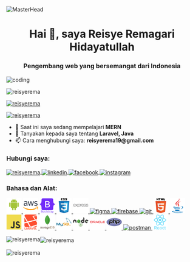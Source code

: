 <!-- Gambar Header -->
![MasterHead](https://www.digitalsolutionservices.com/img/services/web%20development.gif)

<!-- Judul dan Deskripsi Singkat -->
<h1 align="center">Hai 👋, saya Reisye Remagari Hidayatullah</h1>
<h3 align="center">Pengembang web yang bersemangat dari Indonesia</h3>

<!-- Gambar animasi coding -->
<img align="center" alt="coding" width="400" src="https://media4.giphy.com/media/v1.Y2lkPTc5MGI3NjExbm0xMzJwams1aDA2cDRtemt2ZHRwdWc2bnQ3eHNyOXFjOW0xb3pleiZlcD12MV9pbnRlcm5hbF9naWZfYnlfaWQmY3Q9Zw/2IudUHdI075HL02Pkk/giphy.webp">

<!-- Jumlah tampilan profil -->
<p align="left">
  <img src="https://komarev.com/ghpvc/?username=reisyerema&label=Profile%20views&color=0e75b6&style=flat" alt="reisyerema" />
</p>

<!-- Github Trophies -->
<p align="left">
  <a href="https://github.com/ryo-ma/github-profile-trophy">
    <img src="https://github-profile-trophy.vercel.app/?username=reisyerema" alt="reisyerema" />
  </a>
</p>

<!-- Ikon Twitter -->
<p align="left">
  <a href="https://twitter.com/reisyerema" target="_blank">
    <img src="https://img.shields.io/twitter/follow/reisyerema?logo=twitter&style=for-the-badge" alt="reisyerema" />
  </a>
</p>

<!-- Tentang Saya -->
<ul>
  <li>🌱 Saat ini saya sedang mempelajari <strong>MERN</strong></li>
  <li>💬 Tanyakan kepada saya tentang <strong>Laravel, Java</strong></li>
  <li>📫 Cara menghubungi saya: <strong>reisyerema19@gmail.com</strong></li>
</ul>

<!-- Media Sosial -->
<h3 align="left">Hubungi saya:</h3>
<p align="left">
  <a href="https://twitter.com/reisyerema" target="_blank">
    <img align="center" src="https://raw.githubusercontent.com/rahuldkjain/github-profile-readme-generator/master/src/images/icons/Social/twitter.svg" alt="reisyerema" height="30" width="40" />
  </a>
  <a href="https://linkedin.com/id/www.linkedin.com/id/reisye-rema-2ba25b307" target="_blank">
    <img align="center" src="https://raw.githubusercontent.com/rahuldkjain/github-profile-readme-generator/master/src/images/icons/Social/linked-in-alt.svg" alt="linkedin" height="30" width="40" />
  </a>
  <a href="https://fb.com/reisyerh" target="_blank">
    <img align="center" src="https://raw.githubusercontent.com/rahuldkjain/github-profile-readme-generator/master/src/images/icons/Social/facebook.svg" alt="facebook" height="30" width="40" />
  </a>
  <a href="https://instagram.com/rerehii19_" target="_blank">
    <img align="center" src="https://raw.githubusercontent.com/rahuldkjain/github-profile-readme-generator/master/src/images/icons/Social/instagram.svg" alt="instagram" height="30" width="40" />
  </a>
</p>

<!-- Bahasa Pemrograman dan Tools -->
<h3 align="left">Bahasa dan Alat:</h3>
<p align="left">
  <a href="https://developer.android.com" target="_blank" rel="noopener noreferrer">
    <img src="https://raw.githubusercontent.com/devicons/devicon/master/icons/android/android-original-wordmark.svg" alt="android" width="40" height="40"/>
  </a>
  <a href="https://aws.amazon.com" target="_blank" rel="noopener noreferrer">
    <img src="https://raw.githubusercontent.com/devicons/devicon/master/icons/amazonwebservices/amazonwebservices-original-wordmark.svg" alt="aws" width="40" height="40"/>
  </a>
  <a href="https://getbootstrap.com" target="_blank" rel="noopener noreferrer">
    <img src="https://raw.githubusercontent.com/devicons/devicon/master/icons/bootstrap/bootstrap-plain-wordmark.svg" alt="bootstrap" width="40" height="40"/>
  </a>
  <a href="https://www.w3schools.com/css/" target="_blank" rel="noopener noreferrer">
    <img src="https://raw.githubusercontent.com/devicons/devicon/master/icons/css3/css3-original-wordmark.svg" alt="css3" width="40" height="40"/>
  </a>
  <a href="https://expressjs.com" target="_blank" rel="noopener noreferrer">
    <img src="https://raw.githubusercontent.com/devicons/devicon/master/icons/express/express-original-wordmark.svg" alt="express" width="40" height="40"/>
  </a>
  <a href="https://www.figma.com/" target="_blank" rel="noopener noreferrer">
    <img src="https://www.vectorlogo.zone/logos/figma/figma-icon.svg" alt="figma" width="40" height="40"/>
  </a>
  <a href="https://firebase.google.com/" target="_blank" rel="noopener noreferrer">
    <img src="https://www.vectorlogo.zone/logos/firebase/firebase-icon.svg" alt="firebase" width="40" height="40"/>
  </a>
  <a href="https://git-scm.com/" target="_blank" rel="noopener noreferrer">
    <img src="https://www.vectorlogo.zone/logos/git-scm/git-scm-icon.svg" alt="git" width="40" height="40"/>
  </a>
  <a href="https://www.w3.org/html/" target="_blank" rel="noopener noreferrer">
    <img src="https://raw.githubusercontent.com/devicons/devicon/master/icons/html5/html5-original-wordmark.svg" alt="html5" width="40" height="40"/>
  </a>
  <a href="https://www.java.com" target="_blank" rel="noopener noreferrer">
    <img src="https://raw.githubusercontent.com/devicons/devicon/master/icons/java/java-original.svg" alt="java" width="40" height="40"/>
  </a>
  <a href="https://developer.mozilla.org/en-US/docs/Web/JavaScript" target="_blank" rel="noopener noreferrer">
    <img src="https://raw.githubusercontent.com/devicons/devicon/master/icons/javascript/javascript-original.svg" alt="javascript" width="40" height="40"/>
  </a>
  <a href="https://laravel.com/" target="_blank" rel="noopener noreferrer">
    <img src="https://raw.githubusercontent.com/devicons/devicon/master/icons/laravel/laravel-plain-wordmark.svg" alt="laravel" width="40" height="40"/>
  </a>
  <a href="https://www.mongodb.com/" target="_blank" rel="noopener noreferrer">
    <img src="https://raw.githubusercontent.com/devicons/devicon/master/icons/mongodb/mongodb-original-wordmark.svg" alt="mongodb" width="40" height="40"/>
  </a>
  <a href="https://www.mysql.com/" target="_blank" rel="noopener noreferrer">
    <img src="https://raw.githubusercontent.com/devicons/devicon/master/icons/mysql/mysql-original-wordmark.svg" alt="mysql" width="40" height="40"/>
  </a>
  <a href="https://nodejs.org" target="_blank" rel="noopener noreferrer">
    <img src="https://raw.githubusercontent.com/devicons/devicon/master/icons/nodejs/nodejs-original-wordmark.svg" alt="nodejs" width="40" height="40"/>
  </a>
  <a href="https://www.oracle.com/" target="_blank" rel="noopener noreferrer">
    <img src="https://raw.githubusercontent.com/devicons/devicon/master/icons/oracle/oracle-original.svg" alt="oracle" width="40" height="40"/>
  </a>
  <a href="https://www.php.net" target="_blank" rel="noopener noreferrer">
    <img src="https://raw.githubusercontent.com/devicons/devicon/master/icons/php/php-original.svg" alt="php" width="40" height="40"/>
  </a>
  <a href="https://postman.com" target="_blank" rel="noopener noreferrer">
    <img src="https://www.vectorlogo.zone/logos/getpostman/getpostman-icon.svg" alt="postman" width="40" height="40"/>
  </a>
  <a href="https://reactjs.org/" target="_blank" rel="noopener noreferrer">
    <img src="https://raw.githubusercontent.com/devicons/devicon/master/icons/react/react-original-wordmark.svg" alt="react" width="40" height="40"/>
  </a>
</p>

<!-- Statistik GitHub -->
<p>
  <img align="left" src="https://github-readme-stats.vercel.app/api/top-langs?username=reisyerema&show_icons=true&locale=id&layout=compact" alt="reisyerema" />
</p>

<p>
  <img align="center" src="https://github-readme-stats.vercel.app/api?username=reisyerema&show_icons=true&locale=id" alt="reisyerema" />
</p>

<p>
  <img align="center" src="https://github-readme-streak-stats.herokuapp.com/?user=reisyerema&" alt="reisyerema" />
</p>
